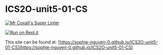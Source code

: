 # ICS2O-unit5-01-CS

[![Mr Coxall's Super Linter](https://github.com/sophie-nguyen-0/ICS2O-unit5-01-CS/workflows/Mr%20Coxall's%20Super%20Linter/badge.svg)](https://github.com/sophie-nguyen-0/ICS2O-unit5-01-CS/actions/)

[![Run on Repl.it](https://repl.it/badge/github/sophie-nguyen-0/ICS2O-unit5-01-CS)](https://repl.it/github/sophie-nguyen-0/ICS2O-unit5-01-CS)

This site can be found at: [https://sophie-nguyen-0.github.io/ICS2O-unit5-01-CS](https://sophie-nguyen-0.github.io/ICS2O-unit5-01-CS)
